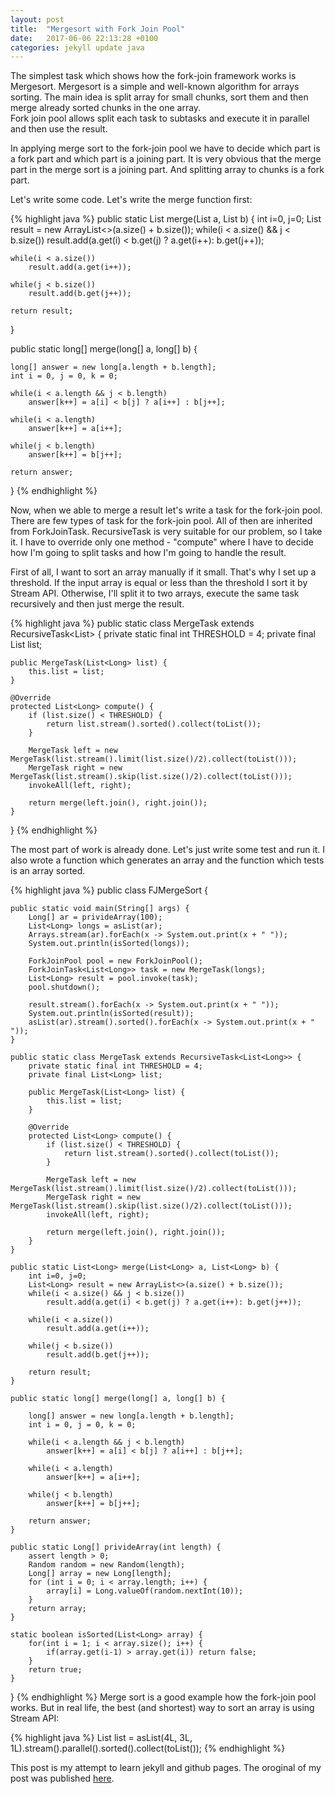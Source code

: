 ```yaml
---
layout: post
title:  "Mergesort with Fork Join Pool"
date:   2017-06-06 22:13:28 +0100
categories: jekyll update java
---
```


The simplest task which shows how the fork-join framework works is Mergesort. Mergesort is a simple and well-known algorithm for arrays sorting. 
The main idea is split array for small chunks, sort them and then merge already sorted chunks in the one array.  
Fork join pool allows split each task to subtasks and execute it in parallel and then use the result.

In applying merge sort to the fork-join pool we have to decide which part is a fork part and which part is a joining part. 
It is very obvious that the merge part in the merge sort is a joining part. And splitting array to chunks is a fork part.

Let's write some code. Let's write the merge function first:

{% highlight java %}
public static List<Long> merge(List<Long> a, List<Long> b) {
    int i=0, j=0;
    List<Long> result = new ArrayList<>(a.size() + b.size());
    while(i < a.size() && j < b.size())
        result.add(a.get(i) < b.get(j) ? a.get(i++): b.get(j++));

    while(i < a.size())
        result.add(a.get(i++));

    while(j < b.size())
        result.add(b.get(j++));

    return result;
}

public static long[] merge(long[] a, long[] b) {

    long[] answer = new long[a.length + b.length];
    int i = 0, j = 0, k = 0;

    while(i < a.length && j < b.length)
        answer[k++] = a[i] < b[j] ? a[i++] : b[j++];

    while(i < a.length)
        answer[k++] = a[i++];

    while(j < b.length)
        answer[k++] = b[j++];

    return answer;
}
{% endhighlight %}

Now, when we able to merge a result let's write a task for the fork-join pool. 
There are few types of task for the fork-join pool. All of then are inherited from ForkJoinTask. 
RecursiveTask is very suitable for our problem, so I take it. I have to override only one method - 
"compute" where I have to decide how I'm going to split tasks and how I'm going to handle the result. 

First of all, I want to sort an array manually if it small. That's why I set up a threshold. 
If the input array is equal or less than the threshold I sort it by Stream API. Otherwise, I'll split it to two arrays, 
execute the same task recursively and then just merge the result.

{% highlight java %}
public static class MergeTask extends RecursiveTask<List<Long>> {
    private static final int THRESHOLD = 4;
    private final List<Long> list;

    public MergeTask(List<Long> list) {
        this.list = list;
    }

    @Override    
    protected List<Long> compute() {
        if (list.size() < THRESHOLD) {
            return list.stream().sorted().collect(toList());
        }

        MergeTask left = new MergeTask(list.stream().limit(list.size()/2).collect(toList()));
        MergeTask right = new MergeTask(list.stream().skip(list.size()/2).collect(toList()));
        invokeAll(left, right);

        return merge(left.join(), right.join());
    }
}
{% endhighlight %}

The most part of work is already done. Let's just write some test and run it. 
I also wrote a function which generates an array and the function which tests is an array sorted. 

{% highlight java %}
public class FJMergeSort {

    public static void main(String[] args) {
        Long[] ar = privideArray(100);
        List<Long> longs = asList(ar);
        Arrays.stream(ar).forEach(x -> System.out.print(x + " "));
        System.out.println(isSorted(longs));

        ForkJoinPool pool = new ForkJoinPool();
        ForkJoinTask<List<Long>> task = new MergeTask(longs);
        List<Long> result = pool.invoke(task);
        pool.shutdown();

        result.stream().forEach(x -> System.out.print(x + " "));
        System.out.println(isSorted(result));
        asList(ar).stream().sorted().forEach(x -> System.out.print(x + " "));
    }

    public static class MergeTask extends RecursiveTask<List<Long>> {
        private static final int THRESHOLD = 4;
        private final List<Long> list;

        public MergeTask(List<Long> list) {
            this.list = list;
        }

        @Override        
        protected List<Long> compute() {
            if (list.size() < THRESHOLD) {
                return list.stream().sorted().collect(toList());
            }

            MergeTask left = new MergeTask(list.stream().limit(list.size()/2).collect(toList()));
            MergeTask right = new MergeTask(list.stream().skip(list.size()/2).collect(toList()));
            invokeAll(left, right);

            return merge(left.join(), right.join());
        }
    }

    public static List<Long> merge(List<Long> a, List<Long> b) {
        int i=0, j=0;
        List<Long> result = new ArrayList<>(a.size() + b.size());
        while(i < a.size() && j < b.size())
            result.add(a.get(i) < b.get(j) ? a.get(i++): b.get(j++));

        while(i < a.size())
            result.add(a.get(i++));

        while(j < b.size())
            result.add(b.get(j++));

        return result;
    }

    public static long[] merge(long[] a, long[] b) {

        long[] answer = new long[a.length + b.length];
        int i = 0, j = 0, k = 0;

        while(i < a.length && j < b.length)
            answer[k++] = a[i] < b[j] ? a[i++] : b[j++];

        while(i < a.length)
            answer[k++] = a[i++];

        while(j < b.length)
            answer[k++] = b[j++];

        return answer;
    }

    public static Long[] privideArray(int length) {
        assert length > 0;
        Random random = new Random(length);
        Long[] array = new Long[length];
        for (int i = 0; i < array.length; i++) {
            array[i] = Long.valueOf(random.nextInt(10));
        }
        return array;
    }

    static boolean isSorted(List<Long> array) {
        for(int i = 1; i < array.size(); i++) {
            if(array.get(i-1) > array.get(i)) return false;
        }
        return true;
    }
}
{% endhighlight %}
Merge sort is a good example how the fork-join pool works. But in real life, the best (and shortest) way to sort an array is using Stream API:

{% highlight java %}
List<Long> list = asList(4L, 3L, 1L).stream().parallel().sorted().collect(toList());
{% endhighlight %}

This post is my attempt to learn jekyll and github pages. The oroginal of my post was published [here][ms-goog].                  

[ms-goog]: https://rgaleyev.blogspot.com/2017/06/mergesort-with-fork-join-poll.html
